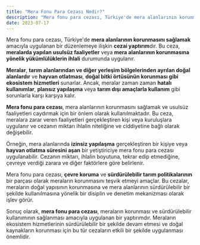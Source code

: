 ```yaml
---
title: "Mera Fonu Para Cezası Nedir?"
description: "Mera fonu para cezası, Türkiye'de mera alanlarının korunmasını sağlamak amacıyla uygulanan bir düzenlemeye ilişkin cezai yaptırımdır"
date: 2023-07-17
---
```


Mera fonu para cezası, Türkiye'de **mera alanlarının korunmasını sağlamak** amacıyla uygulanan bir düzenlemeye ilişkin
**cezai yaptırım**dır. Bu ceza, **meralarda yapılan usulsüz faaliyetler** veya **mera alanlarının korunmasına yönelik
yükümlülüklerin ihlali** durumunda uygulanır.

**Meralar**, **tarım alanlarından ve diğer yerleşim bölgelerinden ayrılan doğal alanlardır** ve **hayvan otlatması**,
**doğal bitki örtüsünün korunması gibi ekosistem hizmetleri** sunarlar. Ancak, meralar zaman zaman **hatalı kullanımlar**,
**plansız yapılaşma** veya **tarım dışı amaçlarla kullanım** gibi sorunlarla karşı karşıya kalır.

**Mera fonu para cezası**, mera alanlarının korunmasını sağlamak ve usulsüz faaliyetleri caydırmak için bir önlem olarak
kullanılmaktadır. Bu ceza, meralara zarar veren faaliyetleri gerçekleştiren kişi veya kuruluşlara uygulanır ve cezanın
miktarı ihlalin niteliğine ve ciddiyetine bağlı olarak değişebilir.

Örneğin, mera alanlarında **izinsiz yapılaşma** gerçekleştiren bir kişiye veya **hayvan otlatma süresini aşan** bir
yetiştiriciye mera fonu para cezası uygulanabilir. Cezanın miktarı, ihlalin boyutuna, tekrar edip etmediğine, çevreye
verdiği zarara ve diğer faktörlere göre belirlenir.

Mera fonu para cezası, **çevre koruma** ve **sürdürülebilir tarım politikalarının** bir parçası olarak meraların
korunmasını teşvik etmeyi amaçlar. Bu cezalar, meraların doğal yapısının korunmasına ve mera alanlarının sürdürülebilir
bir şekilde kullanılmasına yönelik bir disiplin ve denetim mekanizması olarak işlev görür.

Sonuç olarak, **mera fonu para cezası**, meraların korunması ve sürdürülebilir kullanımının sağlanması amacıyla
uygulanan bir yaptırımdır. Meraların ekosistem hizmetlerinin sürdürülebilir bir şekilde devam etmesi ve doğal
kaynakların korunması için bu tür cezaların etkili bir şekilde uygulanması önemlidir.
